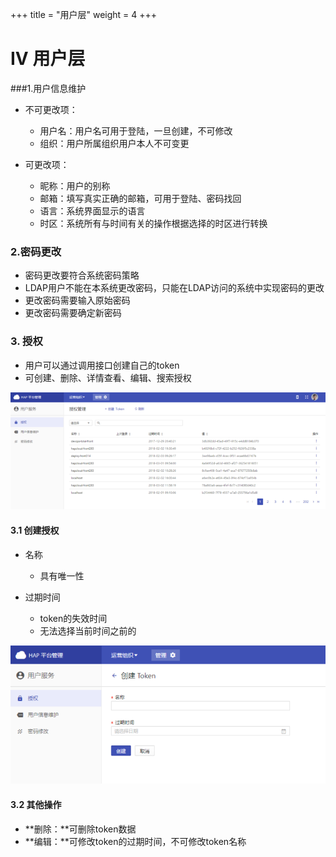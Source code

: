 +++
title = "用户层"
weight = 4
+++

# IV 用户层

###1.用户信息维护

- 不可更改项：
    - 用户名：用户名可用于登陆，一旦创建，不可修改
    - 组织：用户所属组织用户本人不可变更

- 可更改项：
    - 昵称：用户的别称
    - 邮箱：填写真实正确的邮箱，可用于登陆、密码找回
    - 语言：系统界面显示的语言
    - 时区：系统所有与时间有关的操作根据选择的时区进行转换

### 2.密码更改

- 密码更改要符合系统密码策略
- LDAP用户不能在本系统更改密码，只能在LDAP访问的系统中实现密码的更改
- 更改密码需要输入原始密码
- 更改密码需要确定新密码 

### 3. 授权

- 用户可以通过调用接口创建自己的token
- 可创建、删除、详情查看、编辑、搜索授权

![授权管理](./images/4-3_1.png)

#### 3.1 创建授权

- 名称
    - 具有唯一性

- 过期时间
    - token的失效时间
    - 无法选择当前时间之前的

![创建授权](./images/4-3.1_1.png)

#### 3.2 其他操作

- **删除：**可删除token数据
- **编辑：**可修改token的过期时间，不可修改token名称
